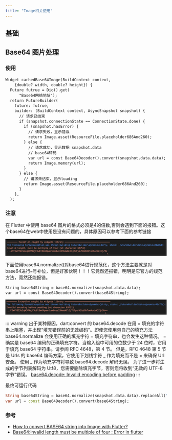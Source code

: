 ```yaml
---
title: "Image相关使用"
---
```


## 基础

## Base64 图片处理

### 使用
``` dart{16}
Widget cachedBase64Image(BuildContext context,
    {double? width, double? height}) {
  Future futrue = Dio().get(
      "Base64网络地址");
  return FutureBuilder(
    future: futrue,
    builder: (BuildContext context, AsyncSnapshot snapshot) {
      // 请求已结束
      if (snapshot.connectionState == ConnectionState.done) {
        if (snapshot.hasError) {
          // 请求失败，显示错误
          return Image.asset(ResourceFile.placeholder686And260);
        } else {
          // 请求成功，显示数据 snapshot.data
          // base64转码
          var url = const Base64Decoder().convert(snapshot.data.data);
          return Image.memory(url);
        }
      } else {
        // 请求未结束，显示loading
        return Image.asset(ResourceFile.placeholder686And260);
      }
    },
  );
```

### 注意 <Badge type="warning" text="waring"/>
在 Flutter 中使用 base64 图片的格式必须是<span class="main-color">4的倍数</span>,否则会遇到下面的报错。这个base64在web中使用是没有问题的，具体原因可以参考下面的参考链接

![base64_error_1](../images/base64_error_1.png)

下面使用<span class="code-block-bg">base64.normalize()</span>对base64进行规范化，这个方法主要就是对base64进行`=`号补位，但是好家伙啊！！！它竟然还报错，明明是它官方的规范方法，竟然还能报错。

``` dart{1}
String base64String = base64.normalize(snapshot.data.data);
var url = const Base64Decoder().convert(base64String);
```

![base64_error_2](../images/base64_error_2.png)

::: warning
出于某种原因，dart:convert 的 base64.decode 在用 = 填充的字符串上阻塞，并出现“填充错误前的无效编码”。即使您使用包自己的填充方法 base64.normalize 会使用正确的填充字符 = 填充字符串，也会发生这种情况。
= 确实是 base64 编码的正确填充字符。当输入组中可用的位数少于 24 位时，它用于填充 base64 字符串。请参阅 RFC 4648，第 4 节。
但是，RFC 4648 第 5 节是 Urls 的 base64 编码方案，它使用下划线字符 _ 作为填充而不是 = 来确保 Url 安全。
使用 _ 作为填充字符将导致 base64.decode 解码无误。
为了进一步将生成的字节列表解码为 Utf8，您需要删除填充字节，否则您将收到“无效的 UTF-8 字节”错误。
[base64.decode: Invalid encoding before padding](https://stackoverflow.com/questions/66910584/base64-decode-invalid-encoding-before-padding)
:::

最终可运行代码

``` dart
String base64String = base64.normalize(snapshot.data.data).replaceAll("=", "_");
var url = const Base64Decoder().convert(base64String);
```


### 参考

- [How to convert BASE64 string into Image with Flutter?](https://stackoverflow.com/questions/46145472/how-to-convert-base64-string-into-image-with-flutter)
- [Base64:invalid length must be multiple of four : Error in flutter](https://stackoverflow.com/questions/63941130/base64invalid-length-must-be-multiple-of-four-error-in-flutter)